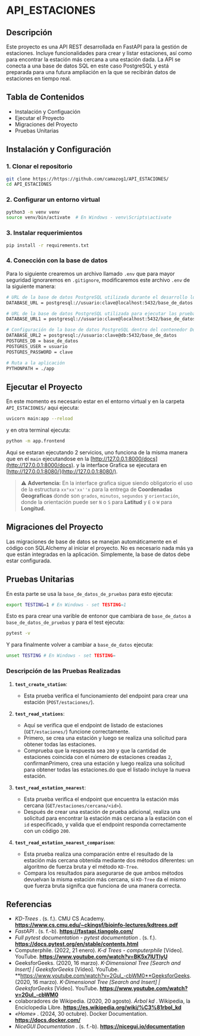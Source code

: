 # API_ESTACIONES

## Descripción

Este proyecto es una API REST desarrollada en FastAPI para la gestión de estaciones. Incluye funcionalidades para crear y listar estaciones, así como para encontrar la estación más cercana a una estación dada. La API se conecta a una base de datos SQL en este caso PostgreSQL y está preparada para una futura ampliación en la que se recibirán datos de estaciones en tiempo real.

## Tabla de Contenidos

- Instalación y Configuación
- Ejecutar el Proyecto
- Migraciones del Proyecto
- Pruebas Unitarias

## Instalación y Configuración

### 1. Clonar el repositorio

```bash
git clone https://https://github.com/camazog1/API_ESTACIONES/
cd API_ESTACIONES
```

### 2. Configurar un entorno virtual

```bash
python3 -m venv venv
source venv/bin/activate  # En Windows - venv\Scripts\activate
```

### 3. Instalar requerimientos

```bash
pip install -r requirements.txt
```

### 4. Conección con la base de datos

Para lo siguiente crearemos un archivo llamado `.env` que para mayor seguridad ignoraremos en `.gitignore`, modificaremos este archivo `.env` de la siguiente manera:

```bash
# URL de la base de datos PostgreSQL utilizada durante el desarrollo local de la aplicación
DATABASE_URL = postgresql://usuario:clave@localhost:5432/base_de_datos

# URL de la base de datos PostgreSQL utilizada para ejecutar las pruebas de la aplicación
DATABASE_URL1 = postgresql://usuario:clave@localhost:5432/base_de_datos_de_pruebas

# Configuración de la base de datos PostgreSQL dentro del contenedor Docker
DATABASE_URL2 = postgresql://usuario:clave@db:5432/base_de_datos
POSTGRES_DB = base_de_datos
POSTGRES_USER = usuario
POSTGRES_PASSWORD = clave

# Ruta a la aplicación
PYTHONPATH = ./app
```

## Ejecutar el Proyecto

En este momento es necesario estar en el entorno virtual y en la carpeta `API_ESTACIONES/` aqui ejecuta:

```bash
uvicorn main:app --reload
```

y en otra terminal ejecuta:

```bash
python -m app.frontend
```

Aqui se estaran ejecutando 2 servicios, uno funciona de la misma manera que en el `main` ejecutandose en la [http://127.0.0.1:8000/docs](http://127.0.0.1:8000/docs). y la interface Grafica se ejecutara en [http://127.0.0.1:8080/](http://127.0.0.1:8080/).

> ⚠️ **Advertencia:** En la interface grafica sigue siendo obligatorio el uso de la estructura `xx°xx'xx''x` para la entrega de **Coordenadas Geograficas** donde son `grados`, `minutos`, `segundos` y `orientación`, donde la orientación puede ser `N` o `S` para **Latitud** y `E` o `W` para **Longitud.**

## Migraciones del Proyecto

Las migraciones de base de datos se manejan automáticamente en el código con SQLAlchemy al iniciar el proyecto. No es necesario nada más ya que están integradas en la aplicación. Simplemente, la base de datos debe estar configurada.

## Pruebas Unitarias

En esta parte se usa la `base_de_datos_de_pruebas` para esto ejecuta:

```bash
export TESTING=1 # En Windows - set TESTING=1
```

Esto es para crear una varible de entonor que cambiara de `base_de_datos` a `base_de_datos_de_pruebas` y para el test ejecuta:

```bash
pytest -v
```

Y para finalmente volver a cambiar a `base_de_datos` ejecuta:

```bash
unset TESTING # En Windows - set TESTING=
```

### Descripción de las Pruebas Realizadas

1. **`test_create_station`**:

   - Esta prueba verifica el funcionamiento del endpoint para crear una estación (`POST/estaciones/`).
2. **`test_read_stations`**:

   - Aquí se verifica que el endpoint de listado de estaciones (`GET/estaciones/`) funcione correctamente.
   - Primero, se crea una estación y luego se realiza una solicitud para obtener todas las estaciones.
   - Comprueba que la respuesta sea `200` y que la cantidad de estaciones coincida con el número de estaciones creadas `2`, confirmanPrimero, crea una estación y luego realiza una solicitud para obtener todas las estaciones.do que el listado incluye la nueva estación.
3. **`test_read_estation_nearest`**:

   - Esta prueba verifica el endpoint que encuentra la estación más cercana (`GET/estaciones/cercana/<id>`).
   - Después de crear una estación de prueba adicional, realiza una solicitud para encontrar la estación más cercana a la estación con el `id` especificado, y valida que el endpoint responda correctamente con un código `200`.
4. **`test_read_estation_nearest_comparison`**:

   - Esta prueba realiza una comparación entre el resultado de la estación más cercana obtenida mediante dos métodos diferentes: un algoritmo de fuerza bruta y el método `KD-Tree`.
   - Compara los resultados para asegurarse de que ambos métodos devuelvan la misma estación más cercana, si `KD-Tree` da el mismo que fuerza bruta signifca que funciona de una manera correcta.

## Referencias

* *KD-Trees* . (s. f.). CMU CS Academy. **https://www.cs.cmu.edu/~ckingsf/bioinfo-lectures/kdtrees.pdf**
* *FastAPI* . (s. f.-b). **https://fastapi.tiangolo.com/**
* *Full pytest documentation - pytest documentation* . (s. f.). **https://docs.pytest.org/en/stable/contents.html**
* Computerphile. (2022, 21 enero). *K-d Trees - computerphile* [Vídeo]. YouTube. **https://www.youtube.com/watch?v=BK5x7IUTIyU**
* GeeksforGeeks. (2020, 16 marzo). *K-Dimensional Tree [Search and Insert] | GeeksforGeeks* [Vídeo]. YouTube. **https://www.youtube.com/watch?v=2Gul_-cbWM0**GeeksforGeeks. (2020, 16 marzo). *K-Dimensional Tree [Search and Insert] | GeeksforGeeks* [Vídeo]. YouTube. **https://www.youtube.com/watch?v=2Gul_-cbWM0**
* colaboradores de Wikipedia. (2020, 20 agosto).  *Árbol kd* . Wikipedia, la Enciclopedia Libre. **https://es.wikipedia.org/wiki/%C3%81rbol_kd**
* *«Home»* . (2024, 30 octubre). Docker Documentation. **https://docs.docker.com/**
* *NiceGUI Documentation* . (s. f.-b). **https://nicegui.io/documentation**
